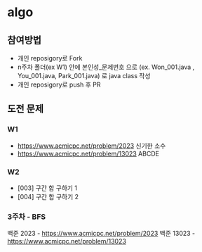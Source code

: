 # algo

## 참여방법
- 개인 reposigory로 Fork
- n주차 폴더(ex W1) 안에 본인성_문제번호 으로 (ex. Won_001.java , You_001.java, Park_001.java) 로 java class 작성
- 개인 reposigory로 push 후 PR

## 도전 문제

### W1
- https://www.acmicpc.net/problem/2023 신기한 소수
- https://www.acmicpc.net/problem/13023 ABCDE

### W2
- [003] 구간 합 구하기 1
- [004] 구간 합 구하기 2

### 3주차 - BFS
백준 2023 - https://www.acmicpc.net/problem/2023
백준 13023 - https://www.acmicpc.net/problem/13023
